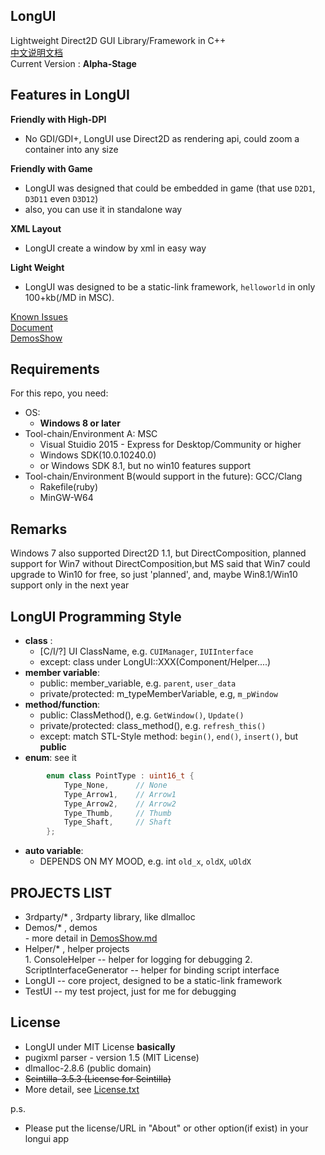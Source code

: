 ﻿## LongUI
  
Lightweight Direct2D GUI Library/Framework in C++  
[中文说明文档](./README.zh-cn.md)  
Current Version : **Alpha-Stage**

## Features in LongUI
  
**Friendly with High-DPI**
  - No GDI/GDI+, LongUI use Direct2D as rendering api, could zoom a container into any size
  
**Friendly with Game**
  - LongUI was designed that could be embedded in game (that use `D2D1`, `D3D11` even `D3D12`)
  - also, you can use it in standalone way
  
**XML Layout**
  - LongUI create a window by xml in easy way
  
**Light Weight**
  - LongUI was designed to be a static-link framework, `helloworld` in only 100+kb(/MD in MSC).

[Known Issues](./KnownIssues.md)  
[Document](./Document/)  
[DemosShow](./DemosShow.md)  

## Requirements
  
For this repo, you need:
  
  - OS: 
    - **Windows 8 or later**
  - Tool-chain/Environment A: MSC  
    - Visual Stuidio 2015 - Express for Desktop/Community or higher
    - Windows SDK(10.0.10240.0)
    - or Windows SDK 8.1, but no win10 features support
  - Tool-chain/Environment B(would support in the future): GCC/Clang  
    - Rakefile(ruby)
    - MinGW-W64
  
  
## Remarks
  
  Windows 7 also supported Direct2D 1.1, but DirectComposition, planned support
  for Win7 without DirectComposition,but MS said that Win7 could upgrade to 
  Win10 for free, so just 'planned', and, maybe Win8.1/Win10 support only in 
  the next year
  
## LongUI Programming Style
  
  - **class** :  
      - \[C/I/?\] UI ClassName, e.g. `CUIManager`, `IUIInterface`
      - except: class under LongUI::XXX(Component/Helper....)
  - **member variable**:  
      - public: member_variable, e.g. `parent`, `user_data`
      - private/protected: m_typeMemberVariable, e.g, `m_pWindow`
  - **method/function**:  
      - public: ClassMethod(), e.g. `GetWindow()`, `Update()`
      - private/protected:  class_method(), e.g. `refresh_this()`
      - except: match STL-Style method: `begin()`, `end()`, `insert()`, 
      but **public**
  - **enum**:  see it
```cpp
        enum class PointType : uint16_t {
            Type_None,      // None
            Type_Arrow1,    // Arrow1
            Type_Arrow2,    // Arrow2
            Type_Thumb,     // Thumb
            Type_Shaft,     // Shaft
        };
```
  - **auto variable**:  
    - DEPENDS ON MY MOOD, e.g. int `old_x`, `oldX`, `uOldX`
    
  
## PROJECTS LIST
  -  3rdparty/* , 3rdparty library, like dlmalloc
  -  Demos/* , demos  
    - more detail in [DemosShow.md](./DemosShow.md)
  -  Helper/* , helper projects  
    1. ConsoleHelper -- helper for logging for debugging
    2. ScriptInterfaceGenerator -- helper for binding script interface
  -  LongUI -- core project, designed to be a static-link framework
  -  TestUI -- my test project, just for me for debugging
  
## License
  - LongUI under MIT License **basically**
  - pugixml parser - version 1.5 (MIT License)
  - dlmalloc-2.8.6 (public domain)
  - ~~Scintilla-3.5.3 (License for Scintilla)~~
  - More detail, see [License.txt](./License.txt)
  
  p.s.
  - Please put the license/URL in "About" or other option(if exist) in your
   longui app